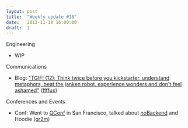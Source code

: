 ```yaml
---
layout: post
title:  "Weekly update #18"
date:   2013-11-18 16:00:00
draft:  1
---
```


Engineering

* WIP

Communications

* Blog: ["TGIF! (12): Think twice before you kickstarter, understand metaphors, beat the janken robot, experience wonders and don't feel ashamed"](http://blog.hood.ie/2013/11/tgif-12-think-twice-before-you-kickstarter-understand-metaphors-beat-the-janken-robot-experience-wonders-and-dont-feel-ashamed/) ([ffffux](https://github.com/ffffux))

Conferences and Events

* Conf: Went to [QConf](https://www.qconf.com/) in San Francisco, talked about [noBackend](http://nobackend.org) and Hoodie ([gr2m](https://github.com/gr2m))
